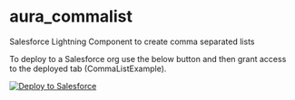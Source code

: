 # aura_commalist
Salesforce Lightning Component to create comma separated lists

To deploy to a Salesforce org use the below button and then grant access to the deployed tab (CommaListExample).

<a href="https://githubsfdeploy.herokuapp.com/app/githubdeploy/lekkimworld/aura_commalist">
  <img alt="Deploy to Salesforce"
       src="https://raw.githubusercontent.com/afawcett/githubsfdeploy/master/src/main/webapp/resources/img/deploy.png">
</a>


